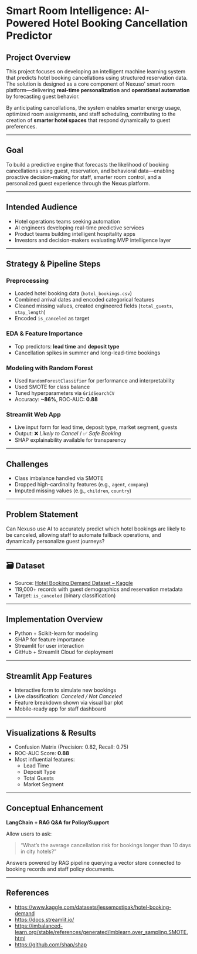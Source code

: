 # Smart Room Intelligence: AI-Powered Hotel Booking Cancellation Predictor

## Project Overview

This project focuses on developing an intelligent machine learning system that predicts hotel booking cancellations using structured reservation data. The solution is designed as a core component of Nexuso' smart room platform—delivering **real-time personalization** and **operational automation** by forecasting guest behavior.

By anticipating cancellations, the system enables smarter energy usage, optimized room assignments, and staff scheduling, contributing to the creation of **smarter hotel spaces** that respond dynamically to guest preferences.

---

##  Goal

To build a predictive engine that forecasts the likelihood of booking cancellations using guest, reservation, and behavioral data—enabling proactive decision-making for staff, smarter room control, and a personalized guest experience through the Nexus platform.

---

##  Intended Audience

- Hotel operations teams seeking automation  
- AI engineers developing real-time predictive services  
- Product teams building intelligent hospitality apps  
- Investors and decision-makers evaluating MVP intelligence layer  

---

##  Strategy & Pipeline Steps

###  Preprocessing
- Loaded hotel booking data (`hotel_bookings.csv`)
- Combined arrival dates and encoded categorical features
- Cleaned missing values, created engineered fields (`total_guests`, `stay_length`)
- Encoded `is_canceled` as target

### EDA & Feature Importance
- Top predictors: **lead time** and **deposit type**
- Cancellation spikes in summer and long-lead-time bookings

### Modeling with Random Forest
- Used `RandomForestClassifier` for performance and interpretability
- Used SMOTE for class balance
- Tuned hyperparameters via `GridSearchCV`
- Accuracy: **~86%**, ROC-AUC: **0.88**

###  Streamlit Web App
- Live input form for lead time, deposit type, market segment, guests
- Output: ❌ *Likely to Cancel* / ✅ *Safe Booking*
- SHAP explainability available for transparency

---

##  Challenges
- Class imbalance handled via SMOTE  
- Dropped high-cardinality features (e.g., `agent`, `company`)  
- Imputed missing values (e.g., `children`, `country`)  

---

##  Problem Statement

Can Nexuso use AI to accurately predict which hotel bookings are likely to be canceled, allowing staff to automate fallback operations, and dynamically personalize guest journeys?

---

## 🗃 Dataset

- Source: [Hotel Booking Demand Dataset – Kaggle](https://www.kaggle.com/datasets/jessemostipak/hotel-booking-demand)  
- 119,000+ records with guest demographics and reservation metadata  
- Target: `is_canceled` (binary classification)

---

##  Implementation Overview

- Python + Scikit-learn for modeling  
- SHAP for feature importance  
- Streamlit for user interaction  
- GitHub + Streamlit Cloud for deployment  

---

##  Streamlit App Features

- Interactive form to simulate new bookings  
- Live classification: *Canceled / Not Canceled*  
- Feature breakdown shown via visual bar plot  
- Mobile-ready app for staff dashboard  

---

##  Visualizations & Results

- Confusion Matrix (Precision: 0.82, Recall: 0.75)  
- ROC-AUC Score: **0.88**  
- Most influential features:
  - Lead Time  
  - Deposit Type  
  - Total Guests  
  - Market Segment

---

##  Conceptual Enhancement

**LangChain + RAG Q&A for Policy/Support**

Allow users to ask:
> “What’s the average cancellation risk for bookings longer than 10 days in city hotels?”

Answers powered by RAG pipeline querying a vector store connected to booking records and staff policy documents.

---

##  References

- https://www.kaggle.com/datasets/jessemostipak/hotel-booking-demand  
- https://docs.streamlit.io/  
- https://imbalanced-learn.org/stable/references/generated/imblearn.over_sampling.SMOTE.html  
- https://github.com/shap/shap  
